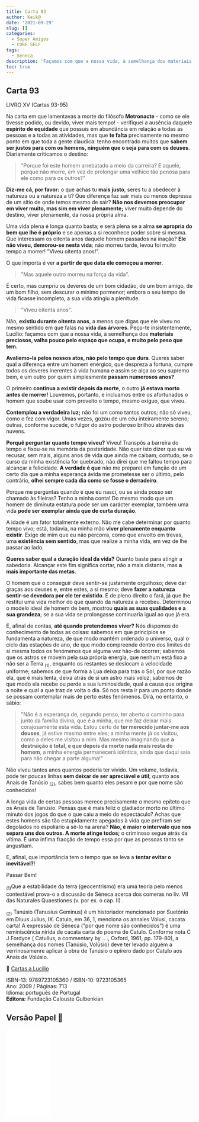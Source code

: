 ```yaml
---
title: Carta 93
author: Keik@
date: '2021-09-29'
slug: []
categories:
  - Super Amigos
  - CORE SELF
tags:
  - Seneca
description: 'Façamos com que a nossa vida, à semelhança dos materiais preciosos, valha pouco pelo espaço que ocupa, e muito pelo peso que tem.'
toc: true
---
```


## Carta 93

LIVRO XV (Cartas 93-95)

Na carta em que lamentavas a morte do filósofo **Metronacte** - como se ele tivesse podido, ou devido, viver mais tempo! -
verifiquei a ausência daquele **espírito de equidade** que possuis em abundância em relação a todas as pessoas e a todas as atividades, mas que **te falta** precisamente no mesmo ponto em que toda a gente claudica: tenho encontrado muitos que **sabem ser justos para com os homens, ninguém que o seja para com os deuses**. Diariamente criticamos o destino:

> "Porque foi este homem arrebatado a meio da carreira? E aquele, porque não morre, em vez de prolongar uma velhice tão penosa para ele como para os outros?" 

**Diz-me cá, por favor:** o que achas tu **mais justo**, seres tu a obedecer à natureza ou a natureza a ti? Que diferença faz sair mais ou menos depressa de um sítio de onde temos mesmo de sair? **Não nos devemos preocupar em viver muito, mas sim em viver plenamente;** viver muito depende do destino, viver plenamente, da nossa própria alma. 

Uma vida plena é longa quanto basta; e será plena se a alma **se apropria do bem que lhe é próprio** e se apenas a si reconhece poder sobre si mesma. Que interessam os oitenta anos daquele homem passados na inação? **Ele não viveu, demorou-se nesta vida**; não morreu tarde, levou foi muito tempo a morrer! "Viveu oitenta anos!". 

O que importa é ver **a partir de que data ele começou a morrer**. 

> "Mas aquele outro morreu na força da vida". 

É certo, mas cumpriu os deveres de um bom cidadão, de um bom amigo, de um bom filho, sem descurar o mínimo pormenor; embora o seu tempo de vida ficasse incompleto, a sua vida atingiu a plenitude. 

> "Viveu oitenta anos". 

Não, **existiu durante oitenta anos**, a menos que digas que ele viveu no mesmo sentido em que falas na **vida das árvores**. Peço-te insistentemente, Lucílio: façamos com que a nossa vida, à semelhança dos **materiais preciosos, valha pouco pelo espaço que ocupa, e muito pelo peso que tem**. 

**Avaliemo-la pelos nossos atos, não pelo tempo que dura**. Queres saber qual a diferença entre um homem enérgico, que despreza a fortuna, cumpre todos os deveres inerentes à vida humana e assim se alça ao seu supremo bem, e um outro por quem simplesmente **passam numerosos anos?** 

O primeiro **continua a existir depois da morte**, o outro **já estava morto antes de morrer!** Louvemos, portanto, e incluamos entre os afortunados o homem que soube usar com proveito o tempo, mesmo exíguo, que viveu. 

**Contemplou a verdadeira luz;** não foi um como tantos outros; não só viveu, como o fez com vigor. Umas vezes, gozou de um céu inteiramente sereno; outras, conforme sucede, o fulgor do astro poderoso brilhou através das nuvens. 

**Porquê perguntar quanto tempo viveu?** Viveu! Transpôs a barreira do tempo e fixou-se na memória da posteridade. Não quer isto dizer que eu vá recusar, sem mais, alguns anos de vida que ainda me caibam; contudo, se o curso da minha existência for quebrado, não direi que me faltou tempo para alcançar a felicidade. 
**A verdade é que** não me preparei em função de um certo dia que a minha esperança ávida me prometesse ser o último, pelo contrário, **olhei sempre cada dia como se fosse o derradeiro**. 

Porque me perguntas quando é que eu nasci, ou se ainda posso ser chamado às fileiras? Tenho a minha conta! Do mesmo modo que um homem de diminuta estatura pode ser um carácter exemplar, também uma vida **pode ser exemplar ainda que de curta duração**. 

A idade é um fator totalmente externo. Não me cabe determinar por quanto tempo vivo; está, todavia, na minha mão **viver plenamente enquanto existir**. Exige de mim que eu não percorra, como que envolto em trevas, uma **existência sem sentido**, mas que realize a minha vida, em vez de lhe passar ao lado. 

**Queres saber qual a duração ideal da vida?** Quanto baste para atingir a sabedoria. Alcançar este fim significa cortar, não a mais distante, mas **a mais importante das metas**. 

O homem que o conseguir deve sentir-se justamente orgulhoso; deve dar graças aos deuses e, entre estes, a si mesmo; deve **fazer a natureza sentir-se devedora por ele ter existido**. E de pleno direito o fará, já que lhe restitui uma vida melhor do que quando da natureza a recebeu. Determinou o modelo ideal de homem de bem, mostrou **quais as suas qualidades e a sua grandeza**; se a sua vida se prolongasse continuaria igual ao que já era. 

E, afinal de contas, **até quando pretendemos viver?** Nós dispomos do conhecimento de todas as coisas: sabemos em que princípios se fundamenta a natureza, de que modo mantém ordenado o universo, qual o ciclo das estações do ano, de que modo compreende dentro dos limites de si mesma todos os fenómenos que alguma vez hão-de ocorrer; sabemos que os astros se movem pela sua própria energia, que nenhum está fixo a não ser a Terra <sub>(1)</sub>, enquanto os restantes se deslocam a velocidade uniforme; sabemos de que forma a Lua deixa para trás o Sol, por que razão ela, que é mais lenta, deixa atrás de si um astro mais veloz, sabemos de que modo ela recebe ou perde a sua luminosidade, qual a causa que origina a noite e qual a que traz de volta o dia. Só nos resta ir para um ponto donde se possam contemplar mais de perto estes fenómenos. Dirá, no entanto, o sábio: 

> "Não é a esperança de, segundo penso, ter aberto o caminho para junto da família divina, que é a minha, que me faz deixar mais corajosamente esta vida. Estou certo de **ter merecido juntar-me aos deuses**, já estive mesmo entre eles; a minha mente já os visitou, como a deles me visitou a mim. Mas mesmo imaginando que **a destruição é total, e que depois da morte nada mais resta do homem**, a minha energia permanecerá idêntica, ainda que daqui saia para não chegar a parte alguma!" 

Não viveu tantos anos quantos poderia ter vivido. Um volume, todavia, pode ter poucas linhas **sem deixar de ser apreciável e útil**; quanto aos Anais de Tanúsio <sub>(2)</sub>, sabes bem quanto eles pesam e por que nome são conhecidos! 

A longa vida de certas pessoas merece precisamente o mesmo epíteto que os Anais de Tanúsio. Pensas que é mais feliz o gladiador morto no último minuto dos jogos do que o que caiu a meio do espectáculo? Achas que estes homens são tão estupidamente apegados à vida que prefiram ser degolados no espoliário a sê-lo na arena? **Não, é maior o intervalo que nos separa uns dos outros. A morte atinge todos;** o criminoso segue atrás da vítima. É uma ínfima fracção de tempo essa por que as pessoas tanto se angustiam. 

E, afinal, que importância tem o tempo que se leva a **tentar evitar o inevitável?**!

Passar Bem!

<sub>(1)</sub>Que a estabilidade da terra (geocentrismo) era uma teoria pelo menos contestável prova-o a discussão de Séneca acerca dos comeras no liv. VII das
Naturales Quaestiones (v. por ex. o cap. II) .  

<sub>(2)</sub>  Tanúsio (Tanusius Geminus) é um historiador mencionado por Suetónio em Diuus Julius, IX. Catulo, em 36, 1, menciona os annales Volusi, cacata carta! A expressão de Séneca ("por que nome são conhecidos") é uma reminiscência nírida de cacata carta do poema de Catulo. Conforme nota C J Fordyce ( Catullus, a commentary by .. ., Oxford, 1961, pp. 179-80), a semelhança dos nomes (Tanúsio, Volúsio) deve ter levado alguém a verrinosamenre aplicar à obra de
Tanúsio o epírero dado por Catulo aos Anais de Volúsio.


:book: [Cartas a Lucílio](https://www.skoob.com.br/cartas-a-lucilio-37684ed41245.html)

ISBN-13: 9789723105360 / ISBN-10: 9723105365  
Ano: 2009 / Páginas: 713  
Idioma: português de Portugal   
**Editora:** Fundação Calouste Gulbenkian

## Versão Papel :book:

<iframe style="width:120px;height:240px;" marginwidth="0" marginheight="0" scrolling="no" frameborder="0" src="//ws-na.amazon-adsystem.com/widgets/q?ServiceVersion=20070822&OneJS=1&Operation=GetAdHtml&MarketPlace=BR&source=ac&ref=tf_til&ad_type=product_link&tracking_id=mundodekeika-20&marketplace=amazon&amp;region=BR&placement=9723105365&asins=9723105365&linkId=fb8dc16224bc0c2b7943ec769c5b5905&show_border=true&link_opens_in_new_window=true&price_color=333333&title_color=0066c0&bg_color=ffffff">
    </iframe>

